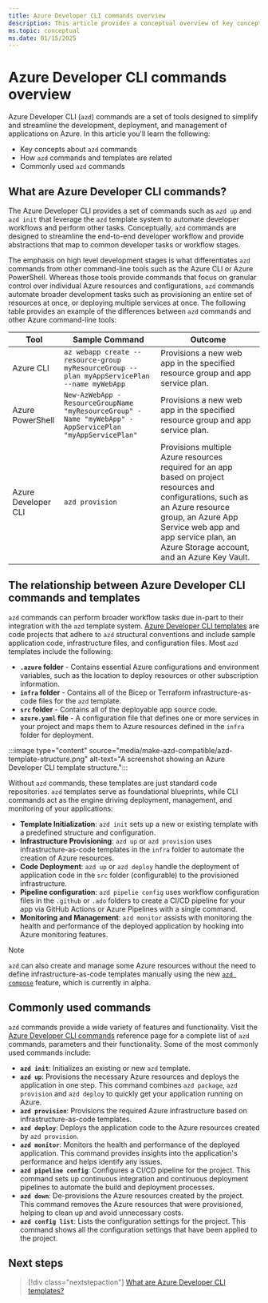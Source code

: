 ```yaml
---
title: Azure Developer CLI commands overview
description: This article provides a conceptual overview of key concepts for Azure Developer CLI commands
ms.topic: conceptual
ms.date: 01/15/2025
---
```


# Azure Developer CLI commands overview

Azure Developer CLI (`azd`) commands are a set of tools designed to simplify and streamline the development, deployment, and management of applications on Azure. In this article you'll learn the following:

- Key concepts about `azd` commands
- How `azd` commands and templates are related
- Commonly used `azd` commands

## What are Azure Developer CLI commands?

The Azure Developer CLI provides a set of commands such as `azd up` and `azd init` that leverage the `azd` template system to automate developer workflows and perform other tasks. Conceptually, `azd` commands are designed to streamline the end-to-end developer workflow and provide abstractions that map to common developer tasks or workflow stages.

The emphasis on high level development stages is what differentiates `azd` commands from other command-line tools such as the Azure CLI or Azure PowerShell. Whereas those tools provide commands that focus on granular control over individual Azure resources and configurations, `azd` commands automate broader development tasks such as provisioning an entire set of resources at once, or deploying multiple services at once. The following table provides an example of the differences between `azd` commands and other Azure command-line tools:

| Tool                | Sample Command                                                                 | Outcome                                                                                   |
|---------------------|------------------------------------------------------------------------------|-------------------------------------------------------------------------------------------|
| Azure CLI           | `az webapp create --resource-group myResourceGroup --plan myAppServicePlan --name myWebApp` | Provisions a new web app in the specified resource group and app service plan.            |
| Azure PowerShell    | `New-AzWebApp -ResourceGroupName "myResourceGroup" -Name "myWebApp" -AppServicePlan "myAppServicePlan"` | Provisions a new web app in the specified resource group and app service plan.            |
| Azure Developer CLI | `azd provision`                                                               | Provisions multiple Azure resources required for an app based on project resources and configurations, such as an Azure resource group, an Azure App Service web app and app service plan, an Azure Storage account, and an Azure Key Vault. |

## The relationship between Azure Developer CLI commands and templates

`azd` commands can perform broader workflow tasks due in-part to their integration with the `azd` template system. [Azure Developer CLI templates](/azure/developer/azure-developer-cli/azd-templates) are code projects that adhere to `azd` structural conventions and include sample application code, infrastructure files, and configuration files. Most `azd` templates include the following:

- **`.azure` folder** - Contains essential Azure configurations and environment variables, such as the location to deploy resources or other subscription information.
- **`infra` folder** - Contains all of the Bicep or Terraform infrastructure-as-code files for the `azd` template.
- **`src` folder** - Contains all of the deployable app source code.
- **`azure.yaml` file** - A configuration file that defines one or more services in your project and maps them to Azure resources defined in the `infra` folder for deployment.

:::image type="content" source="media/make-azd-compatible/azd-template-structure.png" alt-text="A screenshot showing an Azure Developer CLI template structure.":::

Without `azd` commands, these templates are just standard code repositories. `azd` templates serve as foundational blueprints, while CLI commands act as the engine driving deployment, management, and monitoring of your applications:

- **Template Initialization**: `azd init` sets up a new or existing template with a predefined structure and configuration.
- **Infrastructure Provisioning**: `azd up` or `azd provision` uses infrastructure-as-code templates in the `infra` folder to automate the creation of Azure resources.
- **Code Deployment**: `azd up` or `azd deploy` handle the deployment of application code in the `src` folder (configurable) to the provisioned infrastructure.
- **Pipeline configuration**: `azd pipelie config` uses workflow configuration files in the `.github` or `.ado` folders to create a CI/CD pipeline for your app via GitHub Actions or Azure Pipelines with a single command.
- **Monitoring and Management**: `azd monitor` assists with monitoring the health and performance of the deployed application by hooking into Azure monitoring features.

> [!NOTE]
> `azd` can also create and manage some Azure resources without the need to define infrastructure-as-code templates manually using the new [`azd compose`](/azure/developer/azure-developer-cli/azd-compose) feature, which is currently in alpha.

## Commonly used commands

`azd` commands provide a wide variety of features and functionality. Visit the [Azure Developer CLI commands](/azure/developer/azure-developer-cli/reference) reference page for a complete list of `azd` commands, parameters and their functionality. Some of the most commonly used commands include:

- **`azd init`**: Initializes an existing or new `azd` template.
- **`azd up`**: Provisions the necessary Azure resources and deploys the application in one step. This command combines `azd package`, `azd provision` and `azd deploy` to quickly get your application running on Azure.
- **`azd provision`**: Provisions the required Azure infrastructure based on infrastructure-as-code templates. 
- **`azd deploy`**: Deploys the application code to the Azure resources created by `azd provision`.
- **`azd monitor`**: Monitors the health and performance of the deployed application. This command provides insights into the application's performance and helps identify any issues.
- **`azd pipeline config`**: Configures a CI/CD pipeline for the project. This command sets up continuous integration and continuous deployment pipelines to automate the build and deployment processes.
- **`azd down`**: De-provisions the Azure resources created by the project. This command removes the Azure resources that were provisioned, helping to clean up and avoid unnecessary costs.
- **`azd config list`**: Lists the configuration settings for the project. This command shows all the configuration settings that have been applied to the project.

## Next steps

> [!div class="nextstepaction"]
> [What are Azure Developer CLI templates?](./azd-templates.md)
